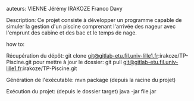 auteurs:
  VIENNE Jérémy
  IRAKOZE Franco Davy

Description: 
  Ce projet consiste à développer un programme capable de simuler la gestion d'un piscine comprenant l'arrivée des nageur avec l'emprunt des cabine et des bac et le temps de nage.
  
how to:

  Récupération du dépôt:
    git clone git@gitlab-etu.fil.univ-lille1.fr:irakoze/TP-Piscine.git
    pour mettre à jour le dossier:
    git pull git@gitlab-etu.fil.univ-lille1.fr:irakoze/TP-Piscine.git

  Génération de l'exécutable:
    mvn package (depuis la racine du projet)

  Exécution du projet: (depuis le dossier target)
    java -jar file.jar

    
